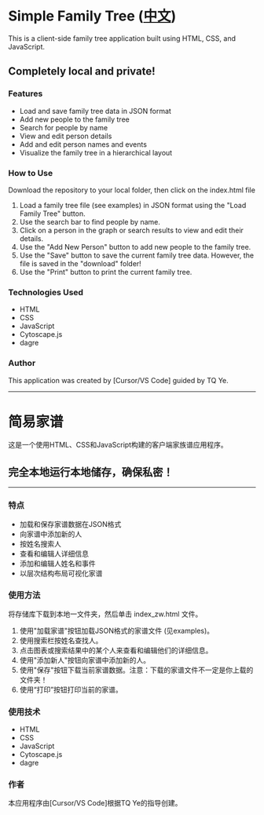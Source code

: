 # Simple Family Tree ([中文](#家谱应用程序))

This is a client-side family tree application built using HTML, CSS, and JavaScript. 
## Completely local and private!


### Features

- Load and save family tree data in JSON format
- Add new people to the family tree
- Search for people by name
- View and edit person details
- Add and edit person names and events
- Visualize the family tree in a hierarchical layout

### How to Use

Download the repository to your local folder, then click on the index.html file

1. Load a family tree file (see examples) in JSON format using the "Load Family Tree" button.
2. Use the search bar to find people by name.
3. Click on a person in the graph or search results to view and edit their details.
4. Use the "Add New Person" button to add new people to the family tree.
5. Use the "Save" button to save the current family tree data. 
   However, the file is saved in the "download" folder!
6. Use the "Print" button to print the current family tree.

### Technologies Used

- HTML
- CSS
- JavaScript
- Cytoscape.js
- dagre

### Author

This application was created by [Cursor/VS Code] guided by TQ Ye.

---

# 简易家谱

这是一个使用HTML、CSS和JavaScript构建的客户端家族谱应用程序。
## 完全本地运行本地储存，确保私密！
---

### 特点

- 加载和保存家谱数据在JSON格式
- 向家谱中添加新的人
- 按姓名搜索人
- 查看和编辑人详细信息
- 添加和编辑人姓名和事件
- 以层次结构布局可视化家谱

### 使用方法

将存储库下载到本地一文件夹，然后单击 index_zw.html 文件。

1. 使用"加载家谱"按钮加载JSON格式的家谱文件 (见examples)。
2. 使用搜索栏按姓名查找人。
3. 点击图表或搜索结果中的某个人来查看和编辑他们的详细信息。
4. 使用"添加新人"按钮向家谱中添加新的人。
5. 使用"保存"按钮下载当前家谱数据。注意：下载的家谱文件不一定是你上载的文件夹！
6. 使用“打印”按钮打印当前的家谱。

### 使用技术

- HTML
- CSS
- JavaScript
- Cytoscape.js
- dagre

### 作者

本应用程序由[Cursor/VS Code]根据TQ Ye的指导创建。
